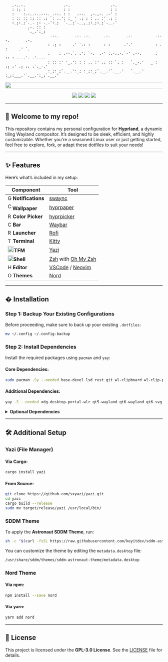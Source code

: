 ```
   .-..-.                 .-.                  .-.
   : :; :                 : :                  : :
   :    :.-..-..---. .--. : :   .--.  ,-.,-. .-' :
   : :: :: :; :: .; `: ..': :_ ' .; ; : ,. :' .; :
   :_;:_;`._. ;: ._.':_;  `.__;`.__,_;:_;:_;`.__.'
          .-. :: :
          `._.':_;
                    .--.       .-. .-.      .-.       .-.          .---.       .-.      
                   : .; :     .' `.: :      : :      .'.'          : .  :     .' `.     
                   :    : .--.`. .': `-.  .-' :.-..-.`-' .--.      : :: : .--.`. .'.--. 
                   : :: :' '_.': : : .. :' .; :: `; :   `._-.'   _ : :; :' .; :: :`._-.'
                   :_;:_;`.__.':_; :_;:_;`.__.'`.__.'   `.__.'  :_;:___.'`.__.':_;`.__.'
```
<img src="https://raw.githubusercontent.com/catppuccin/catppuccin/main/assets/palette/macchiato.png" width="1600" height="20" />

<div align="center"> 

![](https://img.shields.io/github/last-commit/Aethdv/hyprdots?&style=for-the-badge&color=F5C2E7&logoColor=D9E0EE&labelColor=292324)
![](https://img.shields.io/github/stars/Aethdv/hyprdots?style=for-the-badge&logo=andela&color=FFBFA5&logoColor=D9E0EE&labelColor=292324)
![](https://img.shields.io/github/repo-size/Aethdv/hyprdots?color=C3E5D0&label=SIZE&logo=googledrive&style=for-the-badge&logoColor=D9E0EE&labelColor=292324)
![](https://img.shields.io/badge/issues-skill-green?style=for-the-badge&color=B4CEEA&logoColor=D9E0EE&labelColor=292324) 
</div>

---

## 🚀 **Welcome to my repo!**

This repository contains my personal configuration for **Hyprland**, a dynamic tiling Wayland compositor. It’s designed to be sleek, efficient, and highly customizable. Whether you're a seasoned Linux user or just getting started, feel free to explore, fork, or adapt these dotfiles to suit your needs!

---

## ✨ **Features**

Here’s what’s included in my setup:

| **Component**       | **Tool**                                                                |
|---------------------|-------------------------------------------------------------------------|
| <img src="https://cdn3.emoji.gg/emojis/4412-ganyuping-reeeee.gif" alt="GanyuRee" width="16" height="16" />**Notifications**   | [swaync](https://github.com/ErikReider/SwayNotificationCenter)          |
| <img src="https://cdn3.emoji.gg/emojis/8353_Coffee_Dance.gif" alt="Coffee" width="15" height="22" />**Wallpaper**       | [hyprpaper](https://github.com/hyprwm/hyprpaper)                        |
| <img src="https://cdn3.emoji.gg/emojis/7171-minecraft-sheep-spinning.gif" alt="Rainbow Sheep" width="16" height="16" />**Color Picker**    | [hyprpicker](https://github.com/hyprwm/hyprpicker)                      |
| <img src="https://cdn3.emoji.gg/emojis/28630-chocolate.gif" alt="Chocolate" width="16" height="16" />**Bar**             | [Waybar](https://github.com/Alexays/Waybar)                             |
| <img src="https://cdn3.emoji.gg/emojis/69955-rocket-animated.gif" alt="Rocket" width="16" height="16" />**Launcher**        | [Rofi](https://github.com/davatorium/rofi)                              |
| <img src="https://cdn3.emoji.gg/emojis/5337-terminal-raveninha.png" alt="Term" width="16" height="15" />**Terminal**        | [Kitty](https://sw.kovidgoyal.net/kitty/)                               |
| <img src="https://cdn3.emoji.gg/emojis/6542_DuckDance.gif" alt="Duck" width="20" height="20" />**TFM**                      | [Yazi](https://github.com/sxyazi/yazi)                                  |
| <img src="https://cdn3.emoji.gg/emojis/94947-blueseashell.png" alt="BlueShell" width="18" height="18" />**Shell**           | [Zsh](https://www.zsh.org/) with [Oh My Zsh](https://ohmyz.sh/)         |
| <img src="https://cdn3.emoji.gg/emojis/7255-hamburgerwink.gif" alt="Hamburgah" width="16" height="16" />**Editor**          | [VSCode](https://github.com/microsoft/vscode) / [Neovim](https://neovim.io/) |
| <img src="https://cdn3.emoji.gg/emojis/57636-onigiri.png" alt="Onigiri" width="16" height="16" />**Themes**                 | [Nord](https://github.com/nordtheme/nord)                               |

---

## � **Installation**

### **Step 1: Backup Your Existing Configurations**
Before proceeding, make sure to back up your existing `.dotfiles`:
```bash
mv ~/.config ~/.config-backup
```

### **Step 2: Install Dependencies**
Install the required packages using `pacman` and `yay`:

#### Core Dependencies:
```bash
sudo pacman -Sy --needed base-devel lsd rust git wl-clipboard wl-clip-persist btop swaync hyprlock hyprpaper hyprpicker zsh neovim nemo iniparser rofi-wayland nerd-fonts awesome-terminal-fonts otf-font-awesome ttf-font-awesome ttf-jetbrains-mono
```

#### Additional Dependencies:
```bash
yay -S --needed xdg-desktop-portal-wlr qt5-wayland qt6-wayland qt6-svg qt6-virtualkeyboard qt6-multimedia-ffmpeg bat cliphist wlogout sddm-git light pipewire wireplumber waybar
```

<details>
<summary><b>Optional Dependencies</b></summary>

```bash
sudo pacman -Sy --needed gtest boost fuse fastfetch zlib gcc clang cmake make meson python go lld llvm zip unzip tar unrar mpd mpd-mpris mpv mpv-mpris
```
</details>

---

## 🛠️ **Additional Setup**

### **Yazi (File Manager)**

#### Via Cargo:
```bash
cargo install yazi
```

#### From Source:
```bash
git clone https://github.com/sxyazi/yazi.git
cd yazi
cargo build --release
sudo mv target/release/yazi /usr/local/bin/
```

### **SDDM Theme**
To apply the **Astronaut SDDM Theme**, run:
```bash
sh -c "$(curl -fsSL https://raw.githubusercontent.com/keyitdev/sddm-astronaut-theme/master/setup.sh)"
```

You can customize the theme by editing the `metadata.desktop` file:
```bash
/usr/share/sddm/themes/sddm-astronaut-theme/metadata.desktop
```

### **Nord Theme**

#### Via npm:
```bash
npm install --save nord
```

#### Via yarn:
```bash
yarn add nord
```

---

## 📜 **License**
This project is licensed under the **GPL-3.0 License**. See the [LICENSE](https://github.com/Aethdv/hyprdots/blob/main/LICENSE) file for details.
